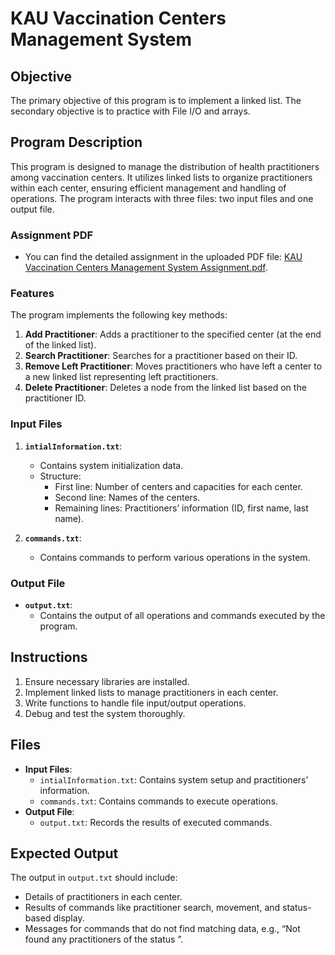 # KAU Vaccination Centers Management System

## Objective
The primary objective of this program is to implement a linked list. The secondary objective is to practice with File I/O and arrays.

## Program Description
This program is designed to manage the distribution of health practitioners among vaccination centers. It utilizes linked lists to organize practitioners within each center, ensuring efficient management and handling of operations. The program interacts with three files: two input files and one output file.

### Assignment PDF
- You can find the detailed assignment in the uploaded PDF file: [KAU Vaccination Centers Management System Assignment.pdf](KAU%20Vaccination%20Centers%20Management%20System%20Assignment.pdf).

### Features
The program implements the following key methods:
1. **Add Practitioner**: Adds a practitioner to the specified center (at the end of the linked list).
2. **Search Practitioner**: Searches for a practitioner based on their ID.
3. **Remove Left Practitioner**: Moves practitioners who have left a center to a new linked list representing left practitioners.
4. **Delete Practitioner**: Deletes a node from the linked list based on the practitioner ID.

### Input Files
1. **`intialInformation.txt`**:
   - Contains system initialization data.
   - Structure:
     - First line: Number of centers and capacities for each center.
     - Second line: Names of the centers.
     - Remaining lines: Practitioners’ information (ID, first name, last name).

2. **`commands.txt`**:
   - Contains commands to perform various operations in the system.

### Output File
- **`output.txt`**:
  - Contains the output of all operations and commands executed by the program.

## Instructions
1. Ensure necessary libraries are installed.
2. Implement linked lists to manage practitioners in each center.
3. Write functions to handle file input/output operations.
4. Debug and test the system thoroughly.

## Files
- **Input Files**:
  - `intialInformation.txt`: Contains system setup and practitioners’ information.
  - `commands.txt`: Contains commands to execute operations.
- **Output File**:
  - `output.txt`: Records the results of executed commands.

## Expected Output
The output in `output.txt` should include:
- Details of practitioners in each center.
- Results of commands like practitioner search, movement, and status-based display.
- Messages for commands that do not find matching data, e.g., “Not found any practitioners of the status <status>”.


